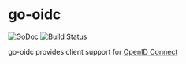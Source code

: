 # go-oidc

[![GoDoc](https://godoc.org/github.com/coreos/go-oidc?status.svg)](https://godoc.org/github.com/coreos/go-oidc)
[![Build Status](https://travis-ci.org/coreos/go-oidc.png?branch=master)](https://travis-ci.org/coreos/go-oidc)

go-oidc provides client support for [OpenID Connect](https://openid.net/connect)
